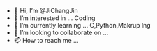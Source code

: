 - 👋 Hi, I’m @JiChangJin
- 👀 I’m interested in ... Coding
- 🌱 I’m currently learning ... C,Python,Makrup lng
- 💞️ I’m looking to collaborate on ...
- 📫 How to reach me ...

<!---
JiChangJin/JiChangJin is a ✨ special ✨ repository because its `README.md` (this file) appears on your GitHub profile.
You can click the Preview link to take a look at your changes.
--->
